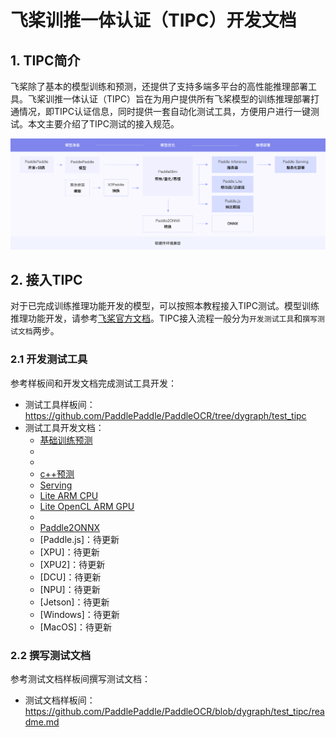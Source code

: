 # 飞桨训推一体认证（TIPC）开发文档

## 1. TIPC简介

飞桨除了基本的模型训练和预测，还提供了支持多端多平台的高性能推理部署工具。飞桨训推一体认证（TIPC）旨在为用户提供所有飞桨模型的训练推理部署打通情况，即TIPC认证信息，同时提供一套自动化测试工具，方便用户进行一键测试。本文主要介绍了TIPC测试的接入规范。

<div align="center">
    <img src="tipc_guide.png" width="1000">
</div>

## 2. 接入TIPC

对于已完成训练推理功能开发的模型，可以按照本教程接入TIPC测试。模型训练推理功能开发，请参考[飞桨官方文档](https://www.paddlepaddle.org.cn/documentation/docs/zh/guides/index_cn.html)。TIPC接入流程一般分为`开发测试工具`和`撰写测试文档`两步。

### 2.1 开发测试工具

参考样板间和开发文档完成测试工具开发：

- 测试工具样板间：https://github.com/PaddlePaddle/PaddleOCR/tree/dygraph/test_tipc
- 测试工具开发文档：
	- [基础训练预测](train_infer_python.md)
	- [多机多卡训练]: 待更新
	- [混合精度训练]: 待更新
	- [c++预测](docs/inference_cpp.md)
	- [Serving](docs/serving.md)
	- [Lite ARM CPU](docs/Lite_arm_cpu_cpp_infer.md)
	- [Lite OpenCL ARM GPU](docs/Lite_arm_gpu_opencl_cpp_infer.md)
	- [Lite Metal ARM GPU]: 待更新
	- [Paddle2ONNX](docs/paddle2onnx.md)
	- [Paddle.js]：待更新
	- [XPU]：待更新
	- [XPU2]：待更新
	- [DCU]：待更新
	- [NPU]：待更新
	- [Jetson]：待更新
	- [Windows]：待更新
	- [MacOS]：待更新

### 2.2 撰写测试文档

参考测试文档样板间撰写测试文档：

- 测试文档样板间：https://github.com/PaddlePaddle/PaddleOCR/blob/dygraph/test_tipc/readme.md

